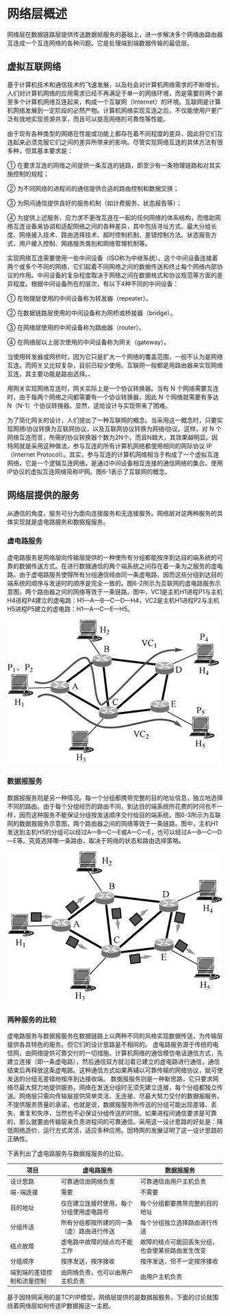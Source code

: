 # 网络层概述

网络层在数据链路层提供传送数据帧服务的基础上，进一步解决多个网络由路由器互连成一个互连网络的各种问题。它是处理端到端数据传输的最低层。

## 虚拟互联网络

基于计算机技术和通信技术的飞速发展，以及社会对计算机网络需求的不断增长，人们对计算机网络的应用需求已经不再满足于单一的网络环境，而是需要将两个甚至多个计算机网络互连起来，构成一个互联网（Internet）的环境。互联网是计算机网络发展到一定阶段的必然产物。计算机网络实现互连之后，不仅能使用户更广泛有效地实现资源共享，而且可以提高网络的可靠性等性能。

由于现有各种类型的网络在性能或功能上都存在着不同程度的差异，因此将它们互连起来必须克服它们之间的差异所带来的影响。尽管实现网络互连的具体方法有很多种，但其基本要求是：

① 在要求互连的网络之间提供一条互连的链路，即至少有一条物理链路和对其实施控制的规程；

② 为不同网络的进程间的通信提供合适的路由控制和数据交换；

③ 为网间通信提供良好的服务机制（如计费服务、状态报告等）；

④ 为提供上述服务，应力求不更改互连在一起的任何网络的体系结构，而借助网络互连设备来协调和适配网络之间的各种差异，其中包括寻址方式、最大分组长度、网络接入技术、路由选择技术、超时控制机制、差错控制方法、状态报告方式、用户接入控制、网络服务类别和网络管理机制等。

实现网络互连需要使用一些中间设备（ISO称为中继系统）。这个中间设备连接着两个或多个不同的网络，它们起着不同网络之间的数据传送和终止每个网络内部协议的作用。中间设备的复杂程度取决于网络之间在数据格式和协议规范等方面的差异程度。根据中间设备所在的层次，有以下4种不同的中间设备：

① 在物理层使用的中间设备称为转发器（repeater）。

② 在数据链路层使用的中间设备称为网桥或桥接器（bridge）。

③ 在网络层使用的中间设备称为路由器（router）。

④ 在网络层以上层次使用的中间设备称为网关（gateway）。

当使用转发器或网桥时，因为它只是扩大一个网络的覆盖范围，一般不认为是网络互连。而网关又比较复杂，目前已较少使用。互联网一般都是用路由器来实现网络互连，其主要功能是路由选择。、

用网关实现网络互连时，网关实际上是一个协议转换器。当有 N 个网络需要互连时，由于每两个网络之间都需要有一个协议转换器，因此 N 个网络就需要有多达 N（N-1）个协议转换器。显然，这给设计与实现带来了困难。

为了简化网关的设计，人们提出了一种互联网的概念。当采用这一概念时，只要实现网络i协议转换为互联网协议，以及互联网协议转换为网络i协议。这样，对 N 个网络互连而言，所需的协议转换器个数为2N个。而且N越大，其效果越明显。因特网就是采用这种做法，参与互连的所有计算机网络都使用相同的网际协议 IP（Internet Protocol）。其实，参与互连的计算机网络相当于构成了一个虚拟互连网络，它是一个逻辑互连网络，是通过中间设备相互连接的通信网络的集合。使用IP协议的虚拟互连网络简称IP网。图6-1表示了互联网的概念。

## 网络层提供的服务

从通信的角度，服务可分为面向连接服务和无连接服务。网络层对这两种服务的具体实现就是虚电路服务和数据报服务。

### 虚电路服务

虚电路服务是网络层向传输层提供的一种使所有分组都能按序到达目的端系统的可靠的数据传送方式。在进行数据通信的两个端系统之间存在着一条为之服务的虚电路。由于虚电路服务使得所有分组通信经由同一条虚电路，因而这些分组到达目的端系统的顺序与发送时的顺序是完全一致的。图6-2所示为互联网的虚电路服务示意图，两个路由器之间的网络等效于一条链路。图中，VC1是主机H1进程P1与主机H4进程P4建立的虚电路：H1—A—B—C—D—H4，VC2是主机H1进程P2与主机H5进程P5建立的虚电路：H1—A—C—E—H5。

![image](./assets/README-1.png)

### 数据报服务

数据报服务则是另一种情况。每一个分组都携带完整的目的地址信息，独立地选择不同的路由。由于每个分组经历的路由不同，到达目的端系统所花费的时间也不一样，因而这种服务不能保证分组按发送顺序交付给目的端系统。图6-3所示为互联网的数据报服务示意图，两个路由器之间的网络等效于一条链路。图中，主机H1发送到主机H5的分组可以经过A—B—C—E或A—C—E，也可以经过A—B—C—D—E等。究竟选择哪一条路由，取决于网络的状态和路由选择策略。

![image](./assets/README-2.png)

### 两种服务的比较

虚电路服务与数据报服务在数据链路上以两种不同的风格实现数据传送，为传输层提供各具特色的服务。但它们的设计思路是不相同的。
虚电路服务源于传统的电信网，由网络提供可靠交付的一切措施。计算机网络的通信模仿电话通信方式，先建立连接（即一条虚电路），然后通信双方就沿着已建立的虚电路进行通信，通信结束后再释放这条虚电路。这种通信方式如果再辅以可靠传输的网络协议，就可使发送的分组无差错地按序到达接收端。
数据报服务则是一种新思路，它只要求网络尽最大努力地提供服务。网络在发送分组时无须先建立连接，每个分组都独立传送。网络层只需向传输层提供简单灵活、无连接、尽最大努力交付的数据报服务，不提供服务质量的承诺。也就是说，数据报服务所传送的分组可能出现差错、丢失、重复和失序，当然也不必保证分组传送的时限。如果进程间通信要求是可靠的，那么就要由传输层来负责进程间的可靠通信。采用这一设计思路的好处是：降低网络造价，运行方式灵活，适应多种应用。因特网的发展证明了这一设计思路的正确性。

下表列出了虚电路服务与数据报服务的比较。

| 项目                       | 虚电路服务                                 | 数据报服务                                       |
| -------------------------- | ------------------------------------------ | ------------------------------------------------ |
| 设计思路                   | 可靠通信由网络负责                         | 可靠通信由用户主机负责                           |
| 端-端连接                  | 需要                                       | 不需要                                           |
| 目的地址                   | 仅在建立连接时使用，每个分组使用虚电路号   | 每个分组都要携带完整的目的地址                   |
| 分组传送                   | 所有分组都按所建的同一条（虚）路由进行传送 | 每个分组独立选择路由进行传送                     |
| 结点故障                   | 虚电路中故障的结点均不能工作               | 故障的结点可能回丢失分组，也会使某些路由发生改变 |
| 分组顺序                   | 按序发送，按序接收                         | 按序发送，但不一定按序接收                       |
| 端到端的差错控制和流量控制 | 由网络负责，也可以由用户主机负责           | 由用户主机负责                                   |

基于因特网采用的是TCP/IP模型，网络层提供的是数据报服务，下面的讨论就围绕着网络层如何传送IP数据报这一主题。
